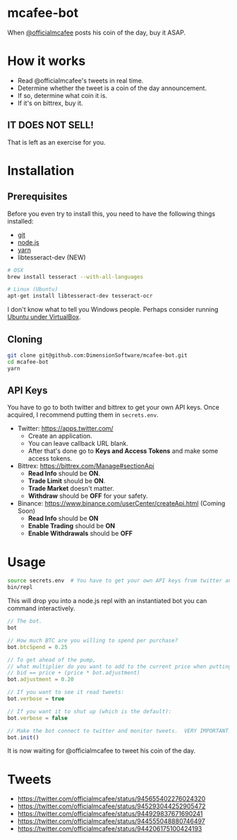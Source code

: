 # mcafee-bot

When [@officialmcafee](https://twitter.com/officialmcafee) posts his coin of the day, buy it ASAP.

# How it works

* Read @officialmcafee's tweets in real time.
* Determine whether the tweet is a coin of the day announcement.
* If so, determine what coin it is.
* If it's on bittrex, buy it.

## IT DOES NOT SELL!

That is left as an exercise for you.

# Installation

## Prerequisites

Before you even try to install this, you need to have the following things installed:

* [git](https://git-scm.com/)
* [node.js](https://nodejs.org/en/)
* [yarn](https://yarnpkg.com/en/)
* libtesseract-dev (NEW)

```sh
# OSX
brew install tesseract --with-all-languages

# Linux (Ubuntu)
apt-get install libtesseract-dev tesseract-ocr
```

I don't know what to tell you Windows people.  Perhaps consider running [Ubuntu under VirtualBox](https://www.lifewire.com/run-ubuntu-within-windows-virtualbox-2202098).

## Cloning

```sh
git clone git@github.com:DimensionSoftware/mcafee-bot.git
cd mcafee-bot
yarn
```

## API Keys

You have to go to both twitter and bittrex to get your own API keys.
Once acquired, I recommend putting them in `secrets.env`.

* Twitter:  https://apps.twitter.com/
  * Create an application.
  * You can leave callback URL blank.
  * After that's done go to **Keys and Access Tokens** and make some access tokens.
* Bittrex:  https://bittrex.com/Manage#sectionApi
  * **Read Info** should be **ON**.
  * **Trade Limit** should be **ON**.
  * **Trade Market** doesn't matter.
  * **Withdraw** should be **OFF** for your safety.
* Binance:  https://www.binance.com/userCenter/createApi.html (Coming Soon)
  * **Read Info** should be **ON**
  * **Enable Trading** should be **ON**
  * **Enable Withdrawals** should be **OFF**

# Usage

```sh
source secrets.env  # You have to get your own API keys from twitter and bittrex!
bin/repl
```

This will drop you into a node.js repl with an instantiated bot you can command interactively.

```javascript
// The bot.
bot

// How much BTC are you willing to spend per purchase?
bot.btcSpend = 0.25

// To get ahead of the pump, 
// what multiplier do you want to add to the current price when putting in the buy order?
// bid == price + (price * bot.adjustment)
bot.adjustment = 0.20

// If you want to see it read tweets:
bot.verbose = true

// If you want it to shut up (which is the default):
bot.verbose = false

// Make the bot connect to twitter and monitor tweets.  VERY IMPORTANT!
bot.init()
```

It is now waiting for @officialmcafee to tweet his coin of the day.

# Tweets

* https://twitter.com/officialmcafee/status/945655402276024320
* https://twitter.com/officialmcafee/status/945293044252905472
* https://twitter.com/officialmcafee/status/944929837671690241
* https://twitter.com/officialmcafee/status/944555048880746497
* https://twitter.com/officialmcafee/status/944206175100424193
